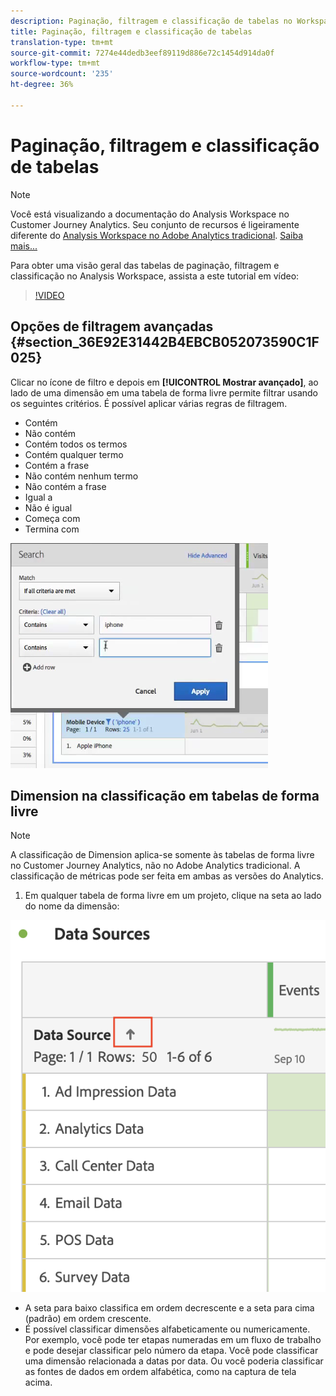 ```yaml
---
description: Paginação, filtragem e classificação de tabelas no Workspace
title: Paginação, filtragem e classificação de tabelas
translation-type: tm+mt
source-git-commit: 7274e44dedb3eef89119d886e72c1454d914da0f
workflow-type: tm+mt
source-wordcount: '235'
ht-degree: 36%

---
```



# Paginação, filtragem e classificação de tabelas

>[!NOTE]
>
>Você está visualizando a documentação do Analysis Workspace no Customer Journey Analytics. Seu conjunto de recursos é ligeiramente diferente do [Analysis Workspace no Adobe Analytics tradicional](https://docs.adobe.com/content/help/pt-BR/analytics/analyze/analysis-workspace/home.html). [Saiba mais...](/help/getting-started/cja-aa.md)

Para obter uma visão geral das tabelas de paginação, filtragem e classificação no Analysis Workspace, assista a este tutorial em vídeo:

>[!VIDEO](https://video.tv.adobe.com/v/23968)

## Opções de filtragem avançadas {#section_36E92E31442B4EBCB052073590C1F025}

Clicar no ícone de filtro e depois em **[!UICONTROL Mostrar avançado]**, ao lado de uma dimensão em uma tabela de forma livre permite filtrar usando os seguintes critérios. É possível aplicar várias regras de filtragem.

* Contém
* Não contém
* Contém todos os termos
* Contém qualquer termo
* Contém a frase
* Não contém nenhum termo
* Não contém a frase
* Igual a
* Não é igual
* Começa com
* Termina com

![](assets/advanced-filter.png)

## Dimension na classificação em tabelas de forma livre

>[!NOTE]
>
>A classificação de Dimension aplica-se somente às tabelas de forma livre no Customer Journey Analytics, não no Adobe Analytics tradicional. A classificação de métricas pode ser feita em ambas as versões do Analytics.

1. Em qualquer tabela de forma livre em um projeto, clique na seta ao lado do nome da dimensão:

![](assets/sort-dimensions.png)

* A seta para baixo classifica em ordem decrescente e a seta para cima (padrão) em ordem crescente.
* É possível classificar dimensões alfabeticamente ou numericamente. Por exemplo, você pode ter etapas numeradas em um fluxo de trabalho e pode desejar classificar pelo número da etapa. Você pode classificar uma dimensão relacionada a datas por data. Ou você poderia classificar as fontes de dados em ordem alfabética, como na captura de tela acima.
